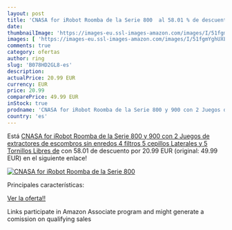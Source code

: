 ```yaml
---
layout: post
title: 'CNASA for iRobot Roomba de la Serie 800  al 58.01 % de descuento'
date: 
thumbnailImage: 'https://images-eu.ssl-images-amazon.com/images/I/51fgmYghUXL._SL200_.jpg'
images: [ 'https://images-eu.ssl-images-amazon.com/images/I/51fgmYghUXL._SL200_.jpg' ]
comments: true
category: ofertas
author: ring
slug: 'B078HD2GL8-es'
description:
actualPrice: 20.99 EUR
currency: EUR
price: 20.99
comparePrice: 49.99 EUR
inStock: true
prodname: 'CNASA for iRobot Roomba de la Serie 800 y 900 con 2 Juegos de extractores de escombros sin enredos  4 filtros  5 cepillos Laterales y 5 Tornillos Libres de'
country: 'es'
---
```


Está [CNASA for iRobot Roomba de la Serie 800 y 900 con 2 Juegos de extractores de escombros sin enredos  4 filtros  5 cepillos Laterales y 5 Tornillos Libres de](https://www.amazon.es/dp/B078HD2GL8/?tag=tolees-21) con 58.01 de descuento por 20.99 EUR (original: 49.99 EUR) en el siguiente enlace!

[![CNASA for iRobot Roomba de la Serie 800 ](https://images-eu.ssl-images-amazon.com/images/I/51fgmYghUXL._SL200_.jpg)](https://www.amazon.es/dp/B078HD2GL8/?tag=tolees-21)

Principales características:


[Ver la oferta!!](https://www.amazon.es/dp/B078HD2GL8/?tag=tolees-21)

Links participate in Amazon Associate program and might generate a comission on qualifying sales


